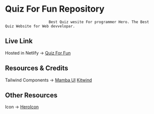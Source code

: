 # Quiz For Fun Repository
                        Best Quiz wesite For programmer Hero. The Best Quiz Website for Web devvelopar.


## Live Link
Hosted in Netlify -> [Quiz For Fun](https://shome-shop.netlify.app/)





## Resources & Credits
Tailwind Components -> 
[Mamba UI](https://www.mambaui.com/)
[Kitwind](https://kitwind.io/products/kometa/components)

## Other Resources
Icon -> [HeroIcon](https://www.heroicon.com/)

